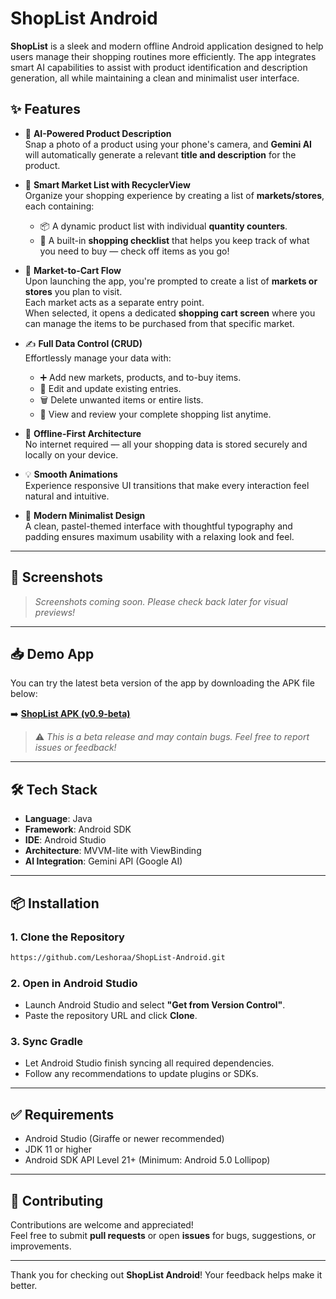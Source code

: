 # ShopList Android

**ShopList** is a sleek and modern offline Android application designed to help users manage their shopping routines more efficiently. The app integrates smart AI capabilities to assist with product identification and description generation, all while maintaining a clean and minimalist user interface.

## ✨ Features

- 🤖 **AI-Powered Product Description**  
  Snap a photo of a product using your phone's camera, and **Gemini AI** will automatically generate a relevant **title and description** for the product.

- 🛒 **Smart Market List with RecyclerView**  
  Organize your shopping experience by creating a list of **markets/stores**, each containing:
  - 📦 A dynamic product list with individual **quantity counters**.
  - 📝 A built-in **shopping checklist** that helps you keep track of what you need to buy — check off items as you go!

- 🧾 **Market-to-Cart Flow**  
  Upon launching the app, you're prompted to create a list of **markets or stores** you plan to visit.  
  Each market acts as a separate entry point.  
  When selected, it opens a dedicated **shopping cart screen** where you can manage the items to be purchased from that specific market.

- ✍️ **Full Data Control (CRUD)**  
  Effortlessly manage your data with:
  - ➕ Add new markets, products, and to-buy items.
  - 📝 Edit and update existing entries.
  - 🗑️ Delete unwanted items or entire lists.
  - 📖 View and review your complete shopping list anytime.

- 📶 **Offline-First Architecture**  
  No internet required — all your shopping data is stored securely and locally on your device.

- 💡 **Smooth Animations**  
  Experience responsive UI transitions that make every interaction feel natural and intuitive.

- 🎨 **Modern Minimalist Design**  
  A clean, pastel-themed interface with thoughtful typography and padding ensures maximum usability with a relaxing look and feel.

---

## 📱 Screenshots

> *Screenshots coming soon. Please check back later for visual previews!*

---

## 📥 Demo App

You can try the latest beta version of the app by downloading the APK file below:

➡️ **[ShopList APK (v0.9-beta)](https://github.com/Leshoraa/ShopList-Android/releases/download/v0.9-beta/ShopList.apk)**

> ⚠️ *This is a beta release and may contain bugs. Feel free to report issues or feedback!*

---

## 🛠 Tech Stack

- **Language**: Java  
- **Framework**: Android SDK  
- **IDE**: Android Studio  
- **Architecture**: MVVM-lite with ViewBinding  
- **AI Integration**: Gemini API (Google AI)

---

## 📦 Installation

### 1. Clone the Repository

```bash
https://github.com/Leshoraa/ShopList-Android.git
```

### 2. Open in Android Studio
- Launch Android Studio and select **"Get from Version Control"**.
- Paste the repository URL and click **Clone**.

### 3. Sync Gradle
- Let Android Studio finish syncing all required dependencies.
- Follow any recommendations to update plugins or SDKs.

---

## ✅ Requirements

- Android Studio (Giraffe or newer recommended)  
- JDK 11 or higher  
- Android SDK API Level 21+ (Minimum: Android 5.0 Lollipop)

---

## 🤝 Contributing

Contributions are welcome and appreciated!  
Feel free to submit **pull requests** or open **issues** for bugs, suggestions, or improvements.

---

Thank you for checking out **ShopList Android**! Your feedback helps make it better.
